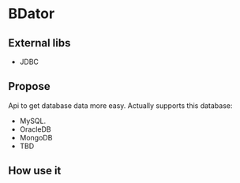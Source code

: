 # BDator
## External libs
 - JDBC
 
## Propose
Api to get database data more easy. Actually supports this database:
 - MySQL.
 - OracleDB
 - MongoDB
 - TBD

## How use it


